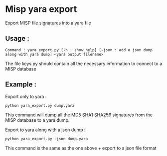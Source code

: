 # Misp yara export
Export MISP file signatures into a yara file

## Usage :

```Command : yara_export.py [-h : show help] [-json : add a json dump along with yara dump] <yara output filename>```

The file keys.py should contain all the necessary information to connect to a MISP database

## Example :

Export only to yara :

```python yara_export.py dump.yara ``` 

This command will dump all the MD5 SHA1 SHA256 signatures from the MISP database to a yara dump.

Export to yara along with a json dump :

``` python yara_export.py -json dump.yara ``` 

This command is the same as the one above + export to a json file format



